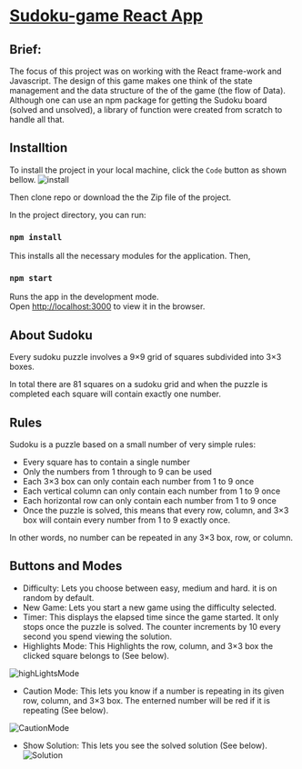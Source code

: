 # [Sudoku-game React App](https://mad-sudoku.herokuapp.com/)

## Brief:
The focus of this project was on working with the React frame-work and Javascript. The design of this game makes one think of the state management and the data structure of the of the game (the flow of Data). Although one can use an npm package for getting the Sudoku board (solved and unsolved), a library of function were created from scratch to handle all that.
## Installtion

To install the project in your local machine, click the `Code` button as shown bellow.
![install](https://user-images.githubusercontent.com/41375898/132260206-577feb5f-29ed-4100-bbd2-0135aa23fa66.JPG)

Then clone repo or download the the Zip file of the project.

In the project directory, you can run:

### `npm install`

This installs all the necessary modules for the application. Then, 

### `npm start`

Runs the app in the development mode.\
Open [http://localhost:3000](http://localhost:3000) to view it in the browser.

## About Sudoku

Every sudoku puzzle involves a 9×9 grid of squares subdivided into 3×3 boxes.

In total there are 81 squares on a sudoku grid and when the puzzle is completed each square will contain exactly one number.

## Rules
Sudoku is a puzzle based on a small number of very simple rules:

- Every square has to contain a single number
- Only the numbers from 1 through to 9 can be used
- Each 3×3 box can only contain each number from 1 to 9 once
- Each vertical column can only contain each number from 1 to 9 once
- Each horizontal row can only contain each number from 1 to 9 once
- Once the puzzle is solved, this means that every row, column, and 3×3 box will contain every number from 1 to 9 exactly once.

In other words, no number can be repeated in any 3×3 box, row, or column.

## Buttons and Modes
- Difficulty: Lets you choose between easy, medium and hard. it is on random by default.
- New Game: Lets you start a new game using the difficulty selected.
- Timer: This displays the elapsed time since the game started. It only stops once the puzzle is solved. The counter increments by 10 every second you spend viewing the solution.
- Highlights Mode: This Highlights the row, column, and 3×3 box the clicked square belongs to (See below).

![highLightsMode](https://user-images.githubusercontent.com/41375898/132259654-8f5165d9-9771-42e9-81b4-4b8745cda6b7.JPG)

- Caution Mode: This lets you know if a number is repeating in its given row, column, and 3×3 box. The enterned number will be red if it is repeating (See below).

![CautionMode](https://user-images.githubusercontent.com/41375898/132259635-8cd2d7b2-3c4c-45e8-84e2-74a1330c4ac4.JPG)

- Show Solution: This lets you see the solved solution (See below).
![Solution](https://user-images.githubusercontent.com/41375898/132259989-f087437b-68c2-467f-9a10-0f5287f97b20.JPG)



